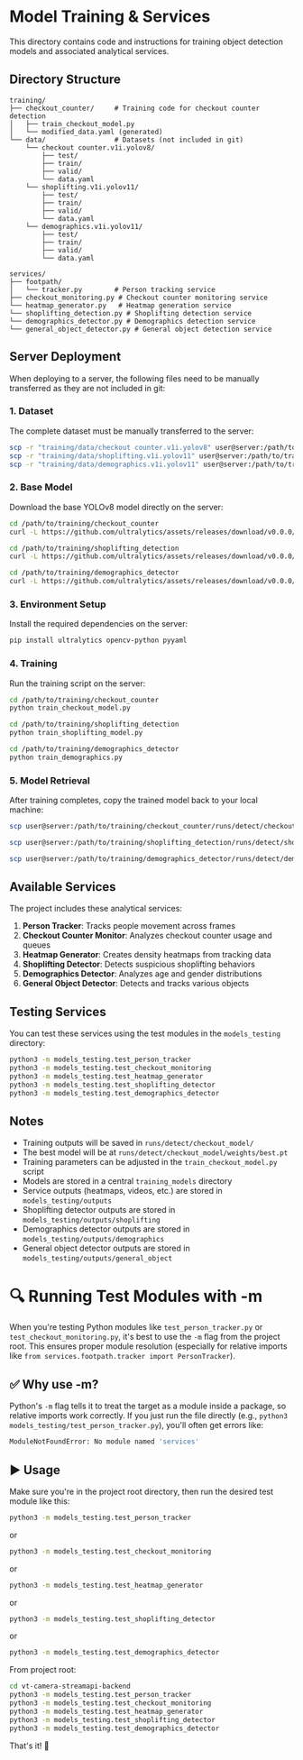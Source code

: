 # Model Training & Services

This directory contains code and instructions for training object detection models and associated analytical services.

## Directory Structure

```
training/
├── checkout_counter/     # Training code for checkout counter detection
│   ├── train_checkout_model.py
│   └── modified_data.yaml (generated)
└── data/                 # Datasets (not included in git)
    └── checkout counter.v1i.yolov8/
        ├── test/
        ├── train/
        ├── valid/
        └── data.yaml
    └── shoplifting.v1i.yolov11/
        ├── test/
        ├── train/
        ├── valid/
        └── data.yaml
    └── demographics.v1i.yolov11/
        ├── test/
        ├── train/
        ├── valid/
        └── data.yaml

services/
├── footpath/
│   └── tracker.py        # Person tracking service
├── checkout_monitoring.py # Checkout counter monitoring service
└── heatmap_generator.py   # Heatmap generation service
└── shoplifting_detection.py # Shoplifting detection service
└── demographics_detector.py # Demographics detection service
└── general_object_detector.py # General object detection service
```

## Server Deployment

When deploying to a server, the following files need to be manually transferred as they are not included in git:

### 1. Dataset
The complete dataset must be manually transferred to the server:
```bash
scp -r "training/data/checkout counter.v1i.yolov8" user@server:/path/to/training/data/
scp -r "training/data/shoplifting.v1i.yolov11" user@server:/path/to/training/data/
scp -r "training/data/demographics.v1i.yolov11" user@server:/path/to/training/data/
```

### 2. Base Model
Download the base YOLOv8 model directly on the server:
```bash
cd /path/to/training/checkout_counter
curl -L https://github.com/ultralytics/assets/releases/download/v0.0.0/yolov8s.pt -o yolov8s.pt

cd /path/to/training/shoplifting_detection
curl -L https://github.com/ultralytics/assets/releases/download/v0.0.0/yolov8s.pt -o yolov8s.pt

cd /path/to/training/demographics_detector
curl -L https://github.com/ultralytics/assets/releases/download/v0.0.0/yolov8s.pt -o yolov8s.pt
```

### 3. Environment Setup
Install the required dependencies on the server:
```bash
pip install ultralytics opencv-python pyyaml
```

### 4. Training
Run the training script on the server:
```bash
cd /path/to/training/checkout_counter
python train_checkout_model.py

cd /path/to/training/shoplifting_detection
python train_shoplifting_model.py

cd /path/to/training/demographics_detector
python train_demographics.py
```

### 5. Model Retrieval
After training completes, copy the trained model back to your local machine:
```bash
scp user@server:/path/to/training/checkout_counter/runs/detect/checkout_model/weights/best.pt ./local/path/

scp user@server:/path/to/training/shoplifting_detection/runs/detect/shoplifting_model/weights/best.pt ./local/path/

scp user@server:/path/to/training/demographics_detector/runs/detect/demographics_model/weights/best.pt ./local/path/
```

## Available Services

The project includes these analytical services:

1. **Person Tracker**: Tracks people movement across frames
2. **Checkout Counter Monitor**: Analyzes checkout counter usage and queues
3. **Heatmap Generator**: Creates density heatmaps from tracking data
4. **Shoplifting Detector**: Detects suspicious shoplifting behaviors
5. **Demographics Detector**: Analyzes age and gender distributions
6. **General Object Detector**: Detects and tracks various objects

## Testing Services

You can test these services using the test modules in the `models_testing` directory:

```bash
python3 -m models_testing.test_person_tracker
python3 -m models_testing.test_checkout_monitoring
python3 -m models_testing.test_heatmap_generator
python3 -m models_testing.test_shoplifting_detector
python3 -m models_testing.test_demographics_detector
```

## Notes
- Training outputs will be saved in `runs/detect/checkout_model/`
- The best model will be at `runs/detect/checkout_model/weights/best.pt`
- Training parameters can be adjusted in the `train_checkout_model.py` script
- Models are stored in a central `training_models` directory
- Service outputs (heatmaps, videos, etc.) are stored in `models_testing/outputs`
- Shoplifting detector outputs are stored in `models_testing/outputs/shoplifting`
- Demographics detector outputs are stored in `models_testing/outputs/demographics`
- General object detector outputs are stored in `models_testing/outputs/general_object`

# 🔍 Running Test Modules with -m

When you're testing Python modules like `test_person_tracker.py` or `test_checkout_monitoring.py`, it's best to use the `-m` flag from the project root. This ensures proper module resolution (especially for relative imports like `from services.footpath.tracker import PersonTracker`).

## ✅ Why use -m?
Python's `-m` flag tells it to treat the target as a module inside a package, so relative imports work correctly. If you just run the file directly (e.g., `python3 models_testing/test_person_tracker.py`), you'll often get errors like:

```bash
ModuleNotFoundError: No module named 'services'
```

## ▶️ Usage

Make sure you're in the project root directory, then run the desired test module like this:

```bash
python3 -m models_testing.test_person_tracker
```
or
```bash
python3 -m models_testing.test_checkout_monitoring
```
or
```bash
python3 -m models_testing.test_heatmap_generator
```

or
```bash
python3 -m models_testing.test_shoplifting_detector
```

or
```bash
python3 -m models_testing.test_demographics_detector
```

From project root:
```bash
cd vt-camera-streamapi-backend
python3 -m models_testing.test_person_tracker
python3 -m models_testing.test_checkout_monitoring
python3 -m models_testing.test_heatmap_generator
python3 -m models_testing.test_shoplifting_detector
python3 -m models_testing.test_demographics_detector
```

That's it! 🚀

